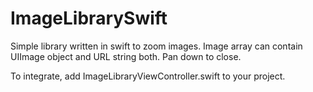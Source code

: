 # ImageLibrarySwift

Simple library written in swift to zoom images. Image array can contain UIImage object and URL string both.
Pan down to close.

To integrate, add ImageLibraryViewController.swift to your project.
